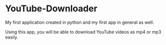 # YouTube-Downloader
My first application created in python and my first app in general as well.

Using this app, you will be able to download YouTube videos as mp4 or mp3 easily.

